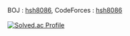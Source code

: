 BOJ : [hsh8086](https://www.acmicpc.net/user/hsh8086), CodeForces : [hsh8086](https://codeforces.com/profile/hsh8086)
<br/>
<br/>
[![Solved.ac Profile](http://mazassumnida.wtf/api/v2/generate_badge?boj=hsh8086)](https://solved.ac/hsh8086/)
